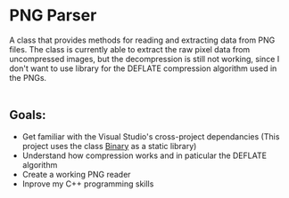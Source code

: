 PNG Parser
==========

A class that provides methods for reading and extracting data from PNG files. The class is currently able to extract the raw pixel data from uncompressed images, but the decompression is still not working, since I don't want to use library for the DEFLATE compression algorithm used in the PNGs.<br>
<br>

Goals:
------
* Get familiar with the Visual Studio's cross-project dependancies (This project uses the class [Binary] as a static library)
* Understand how compression works and in paticular the DEFLATE algorithm
* Create a working PNG reader
* Inprove my C++ programming skills

[Binary]: https://github.com/inferno16/BinaryData